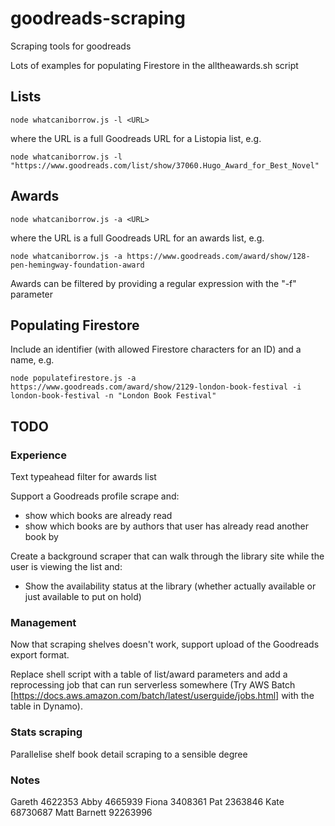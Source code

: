 # goodreads-scraping

Scraping tools for goodreads

Lots of examples for populating Firestore in the alltheawards.sh script

## Lists

`node whatcaniborrow.js -l <URL>`

where the URL is a full Goodreads URL for a Listopia list, e.g.

`node whatcaniborrow.js -l "https://www.goodreads.com/list/show/37060.Hugo_Award_for_Best_Novel"`

## Awards

`node whatcaniborrow.js -a <URL>`

where the URL is a full Goodreads URL for an awards list, e.g.

`node whatcaniborrow.js -a https://www.goodreads.com/award/show/128-pen-hemingway-foundation-award`

Awards can be filtered by providing a regular expression with the "-f" parameter

## Populating Firestore

Include an identifier (with allowed Firestore characters for an ID) and a name, e.g.

`node populatefirestore.js -a https://www.goodreads.com/award/show/2129-london-book-festival -i london-book-festival -n "London Book Festival"`

## TODO

### Experience

Text typeahead filter for awards list

Support a Goodreads profile scrape and:

- show which books are already read
- show which books are by authors that user has already read another book by

Create a background scraper that can walk through the library site while the user is viewing the list and:

- Show the availability status at the library (whether actually available or just available to put on hold)

### Management

Now that scraping shelves doesn't work, support upload of the Goodreads export format.

Replace shell script with a table of list/award parameters and add a reprocessing job that can run serverless somewhere (Try AWS Batch [https://docs.aws.amazon.com/batch/latest/userguide/jobs.html] with the table in Dynamo).

### Stats scraping

Parallelise shelf book detail scraping to a sensible degree

### Notes

Gareth 4622353
Abby 4665939
Fiona 3408361
Pat 2363846
Kate 68730687
Matt Barnett 92263996
